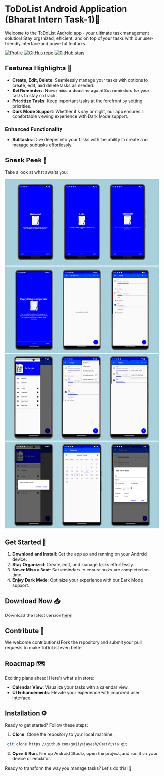 # ToDoList Android Application (Bharat Intern Task-1)📝

Welcome to the ToDoList Android app - your ultimate task management solution! Stay organized, efficient, and on top of your tasks with our user-friendly interface and powerful features.

[![Profile](https://img.shields.io/badge/profile-gojiyajayesh-blue.svg)](https://www.linkedin.com/in/jayesh-gojiya-6528a22ab/)
[![GitHub repo](https://img.shields.io/github/issues/gojiyajayesh/ChatVista)](https://github.com/gojiyajayesh/To-Do-List_App.git)
[![GitHub stars](https://img.shields.io/github/stars/gojiyajayesh/ChatVista)](https://github.com/gojiyajayesh/To-Do-List_App/stargazers)

## Features Highlights 🚀

- **Create, Edit, Delete**: Seamlessly manage your tasks with options to create, edit, and delete tasks as needed.
- **Set Reminders**: Never miss a deadline again! Set reminders for your tasks to stay on track.
- **Prioritize Tasks**: Keep important tasks at the forefront by setting priorities.
- **Dark Mode Support**: Whether it's day or night, our app ensures a comfortable viewing experience with Dark Mode support.

### Enhanced Functionality

- **Subtasks**: Dive deeper into your tasks with the ability to create and manage subtasks effortlessly.

## Sneak Peek 📸

Take a look at what awaits you:

![Screenshot 1](images/ss_1.png)
<br>
![Screenshot 1](images/ss_2.png)
<br>
![Screenshot 1](images/ss_3.png)
<br>
![Screenshot 1](images/ss_4.png)
## Get Started 🚀

1. **Download and Install**: Get the app up and running on your Android device.
2. **Stay Organized**: Create, edit, and manage tasks effortlessly.
3. **Never Miss a Beat**: Set reminders to ensure tasks are completed on time.
4. **Enjoy Dark Mode**: Optimize your experience with our Dark Mode support.

## Download Now 📥

Download the latest version [here](https://github.com/gojiyajayesh/ToDoList)!

## Contribute 🤝

We welcome contributions! Fork the repository and submit your pull requests to make ToDoList even better.

## Roadmap 🗺

Exciting plans ahead! Here's what's in store:
- **Calendar View**: Visualize your tasks with a calendar view.
- **UI Enhancements**: Elevate your experience with improved user interface.

## Installation ⚙

Ready to get started? Follow these steps:
1. **Clone**: Clone the repository to your local machine. 
  ```bash
   git clone https://github.com/gojiyajayesh/ChatVista.git
   ```
2. **Open & Run**: Fire up Android Studio, open the project, and run it on your device or emulator.

Ready to transform the way you manage tasks? Let's do this! 💪
